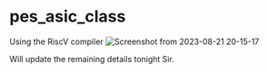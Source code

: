 # pes_asic_class

Using the RiscV compiler
![Screenshot from 2023-08-21 20-15-17](https://github.com/Sbj3333/pes_asic_class/assets/95922889/3839b9bc-f97d-4440-a8f1-4d13b87087b0)

Will update the remaining details tonight Sir.
